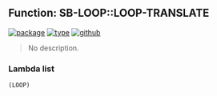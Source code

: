 ## Function: SB-LOOP::LOOP-TRANSLATE
[![package](https://img.shields.io/badge/Package-SB--LOOP-5f9ea0.svg?style=social&colorA=999999)](../) [![type](https://img.shields.io/badge/Type-Function-5f9ea0.svg?style=social&colorA=999999)](../#function) [![github](https://img.shields.io/badge/GitHub-View_the_source-5f9ea0.svg?style=social&colorA=999999&logo=github)](https://github.com/sbcl/sbcl/blob/master/src/code/loop.lisp/) 

> No description.

### Lambda list
```
(LOOP)
```
